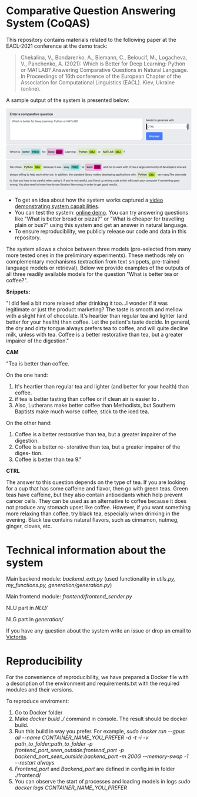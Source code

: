 # Comparative Question Answering System (CoQAS)

This repository contains materials related to the following paper at the EACL-2021 conference at the demo track: 


> Chekalina, V., Bondarenko, A., Biemann, C., Beloucif, M., Logacheva, V., Panchenko, A. (2021): Which is Better for Deep Learning: Python or MATLAB? Answering Comparative Questions in Natural Language. In Proceedings of 16th conference of the European Chapter of the Association for Computational Linguistics (EACL). Kiev, Ukraine (online). 


A sample output of the system is presented below:

![Screenshot](static/which-is-better.png "Screenshot")

- To get an idea about how the system works  captured a [video demonstrating system capabilities](https://youtu.be/_DltlG-TMcc). 
- You can test the system: [online demo](https://nlp.zhores.net/coqas/). You can try answering questions like "What is better bread or pizza?" or "What is cheaper for travelling plain or bus?" using this system and get an answer in natural language. 
- To ensure reproducibility, we publicly release our code and data in this repository. 

The system allows a choice between three models (pre-selected from many more tested ones in the preliminary experiments). These methods rely on complementary mechanisms (extraction from text snippets, pre-trained language models or retrieval).  Below we provide examples of the outputs of all three readily available models for the question "What is better tea or coffee?".

**Snippets:**

"I did feel a bit more relaxed after drinking it too...I wonder if it was legitimate or just the product marketing? The taste is smooth and mellow with a slight hint of chocolate. It's heartier than regular tea and lighter (and better for your health) than coffee. Let the patient's taste decide. In general, the dry and dirty tongue always prefers tea to coffee, and will quite decline milk, unless with tea. Coffee is a better restorative than tea, but a greater impairer of the digestion."

**CAM**

"Tea is better than coffee. 

On the one hand: 
1) It's heartier than regular tea and lighter (and better for your health) than coffee. 
2) if tea is better tasting than coffee or if clean air is easier to . 
3) Also, Lutherans make better coffee than Methodists, but Southern Baptists make much worse coffee; stick to the iced tea. 

On the other hand: 
1) Coffee is a better restorative than tea, but a greater impairer of the digestion. 
2) Coffee is a better re- storative than tea, but a greater impairer of the diges- tion. 
3) Coffee is better than tea 9."

**CTRL**

The answer to this question depends on the type of tea. If you are looking for a cup that has some caffeine and flavor, then go with green teas. Green teas have caffeine, but they also contain antioxidants which help prevent cancer cells. They can be used as an alternative to coffee because it does not produce any stomach upset like coffee. However, if you want something more relaxing than coffee, try black tea, especially when drinking in the evening. Black tea contains natural flavors, such as cinnamon, nutmeg, ginger, cloves, etc.


# Technical information about the system

Main backend module: *backend_extr.py* (used functionality in *utils.py, my_functions.py, generation/generation.py*)

Main frontend module: *frontend/frontend_sender.py*

NLU part in *NLU/*

NLG part in *generation/*

If you have any question about the system write an issue or drop an email to [Victoriia](mailto:sayankotor1@gmail.com).

# Reproducibility

For the convenience of reproducibility, we have prepared a Docker file with a description of the environment and requirements.txt with the required modules and their versions.

To reproduce enviroment:
1) Go to Docker folder
2) Make *docker build ./* command in console. The result should be docker build.
3) Run this build in way you prefer. For example, *sudo docker run --gpus all --name CONTAINER_NAME_YOU_PREFER -d -t -i -v path_to_folder:path_to_folder -p frontend_port_seen_outside:frontend_port -p backend_port_seen_outside:backend_port -m 200G --memory-swap -1 --restart always*
4) *Frontend_port* and *Backend_port* are defined in config.ini in folder ./frontend/
5) You can observe the start of processes and loading models in logs *sudo docker logs CONTAINER_NAME_YOU_PREFER*
